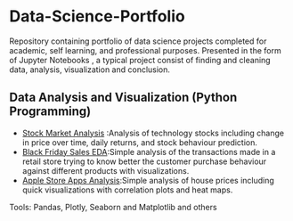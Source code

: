 # Data-Science-Portfolio
Repository containing portfolio of data science projects completed for academic, self learning, and professional purposes. Presented in the form of Jupyter Notebooks , a typical project consist of finding and cleaning data, analysis, visualization and conclusion.
## Data Analysis and Visualization (Python Programming)
- [Stock Market Analysis]() :Analysis of technology stocks including change in price over time, daily returns, and stock behaviour prediction.
- [Black Friday Sales EDA](https://nbviewer.jupyter.org/github/basma-adan/Data-Science-Portfolio/blob/master/BLACK%20FRIDAY%20.ipynb):Simple analysis of the transactions made in a retail store trying to know better the customer purchase behaviour against different products with visualizations.
- [Apple Store Apps Analysis](https://nbviewer.jupyter.org/github/basma-adan/Data-Science-Portfolio/blob/master/Apple%20store%20apps%20EDA-.ipynb):Simple analysis of house prices including quick visualizations with correlation plots and heat maps.

Tools: Pandas, Plotly, Seaborn and Matplotlib and others
